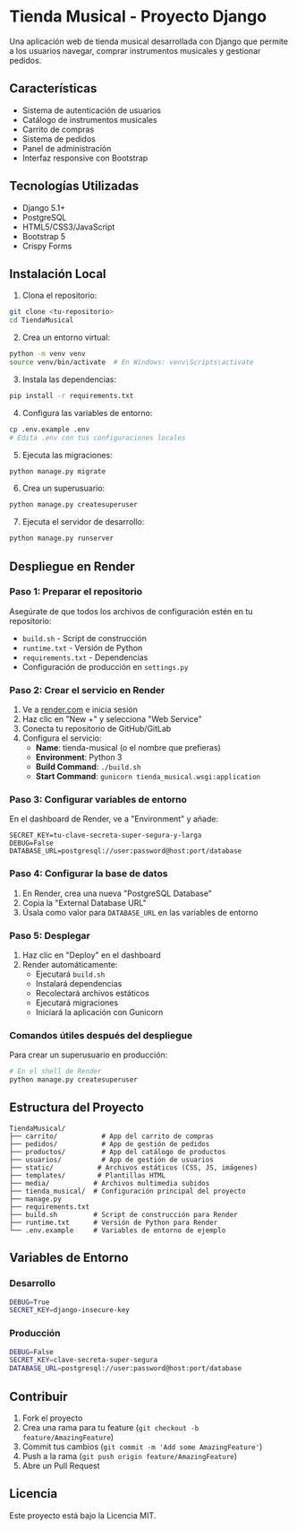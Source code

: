 # Tienda Musical - Proyecto Django

Una aplicación web de tienda musical desarrollada con Django que permite a los usuarios navegar, comprar instrumentos musicales y gestionar pedidos.

## Características

- Sistema de autenticación de usuarios
- Catálogo de instrumentos musicales
- Carrito de compras
- Sistema de pedidos
- Panel de administración
- Interfaz responsive con Bootstrap

## Tecnologías Utilizadas

- Django 5.1+
- PostgreSQL
- HTML5/CSS3/JavaScript
- Bootstrap 5
- Crispy Forms

## Instalación Local

1. Clona el repositorio:
```bash
git clone <tu-repositorio>
cd TiendaMusical
```

2. Crea un entorno virtual:
```bash
python -m venv venv
source venv/bin/activate  # En Windows: venv\Scripts\activate
```

3. Instala las dependencias:
```bash
pip install -r requirements.txt
```

4. Configura las variables de entorno:
```bash
cp .env.example .env
# Edita .env con tus configuraciones locales
```

5. Ejecuta las migraciones:
```bash
python manage.py migrate
```

6. Crea un superusuario:
```bash
python manage.py createsuperuser
```

7. Ejecuta el servidor de desarrollo:
```bash
python manage.py runserver
```

## Despliegue en Render

### Paso 1: Preparar el repositorio

Asegúrate de que todos los archivos de configuración estén en tu repositorio:
- `build.sh` - Script de construcción
- `runtime.txt` - Versión de Python
- `requirements.txt` - Dependencias
- Configuración de producción en `settings.py`

### Paso 2: Crear el servicio en Render

1. Ve a [render.com](https://render.com) e inicia sesión
2. Haz clic en "New +" y selecciona "Web Service"
3. Conecta tu repositorio de GitHub/GitLab
4. Configura el servicio:
   - **Name**: tienda-musical (o el nombre que prefieras)
   - **Environment**: Python 3
   - **Build Command**: `./build.sh`
   - **Start Command**: `gunicorn tienda_musical.wsgi:application`

### Paso 3: Configurar variables de entorno

En el dashboard de Render, ve a "Environment" y añade:

```
SECRET_KEY=tu-clave-secreta-super-segura-y-larga
DEBUG=False
DATABASE_URL=postgresql://user:password@host:port/database
```

### Paso 4: Configurar la base de datos

1. En Render, crea una nueva "PostgreSQL Database"
2. Copia la "External Database URL"
3. Úsala como valor para `DATABASE_URL` en las variables de entorno

### Paso 5: Desplegar

1. Haz clic en "Deploy" en el dashboard
2. Render automáticamente:
   - Ejecutará `build.sh`
   - Instalará dependencias
   - Recolectará archivos estáticos
   - Ejecutará migraciones
   - Iniciará la aplicación con Gunicorn

### Comandos útiles después del despliegue

Para crear un superusuario en producción:
```bash
# En el shell de Render
python manage.py createsuperuser
```

## Estructura del Proyecto

```
TiendaMusical/
├── carrito/           # App del carrito de compras
├── pedidos/           # App de gestión de pedidos
├── productos/         # App del catálogo de productos
├── usuarios/          # App de gestión de usuarios
├── static/           # Archivos estáticos (CSS, JS, imágenes)
├── templates/        # Plantillas HTML
├── media/           # Archivos multimedia subidos
├── tienda_musical/  # Configuración principal del proyecto
├── manage.py
├── requirements.txt
├── build.sh         # Script de construcción para Render
├── runtime.txt      # Versión de Python para Render
└── .env.example     # Variables de entorno de ejemplo
```

## Variables de Entorno

### Desarrollo
```bash
DEBUG=True
SECRET_KEY=django-insecure-key
```

### Producción
```bash
DEBUG=False
SECRET_KEY=clave-secreta-super-segura
DATABASE_URL=postgresql://user:password@host:port/database
```

## Contribuir

1. Fork el proyecto
2. Crea una rama para tu feature (`git checkout -b feature/AmazingFeature`)
3. Commit tus cambios (`git commit -m 'Add some AmazingFeature'`)
4. Push a la rama (`git push origin feature/AmazingFeature`)
5. Abre un Pull Request

## Licencia

Este proyecto está bajo la Licencia MIT.
